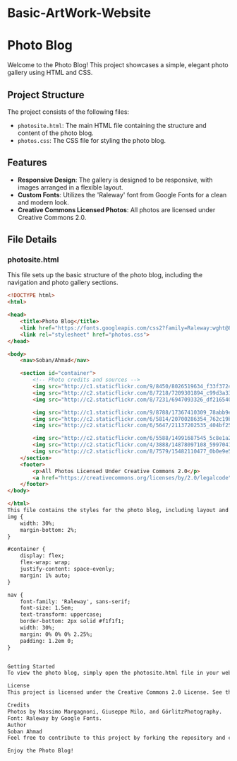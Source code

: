 # Basic-ArtWork-Website
# Photo Blog

Welcome to the Photo Blog! This project showcases a simple, elegant photo gallery using HTML and CSS.

## Project Structure

The project consists of the following files:
- `photosite.html`: The main HTML file containing the structure and content of the photo blog.
- `photos.css`: The CSS file for styling the photo blog.

## Features

- **Responsive Design**: The gallery is designed to be responsive, with images arranged in a flexible layout.
- **Custom Fonts**: Utilizes the 'Raleway' font from Google Fonts for a clean and modern look.
- **Creative Commons Licensed Photos**: All photos are licensed under Creative Commons 2.0.

## File Details

### photosite.html

This file sets up the basic structure of the photo blog, including the navigation and photo gallery sections.

```html
<!DOCTYPE html>
<html>

<head>
    <title>Photo Blog</title>
    <link href="https://fonts.googleapis.com/css2?family=Raleway:wght@800&display=swap" rel="stylesheet">
    <link rel="stylesheet" href="photos.css">
</head>

<body>
    <nav>Soban/Ahmad</nav>

    <section id="container">
        <!-- Photo credits and sources -->
        <img src="http://c1.staticflickr.com/9/8450/8026519634_f33f3724ea_b.jpg">
        <img src="http://c2.staticflickr.com/8/7218/7209301894_c99d3a33c2_h.jpg">
        <img src="http://c2.staticflickr.com/8/7231/6947093326_df216540ff_b.jpg">

        <img src="http://c1.staticflickr.com/9/8788/17367410309_78abb9e5b6_b.jpg">
        <img src="http://c2.staticflickr.com/6/5814/20700286354_762c19bd3b_b.jpg">
        <img src="http://c2.staticflickr.com/6/5647/21137202535_404bf25729_b.jpg">

        <img src="http://c2.staticflickr.com/6/5588/14991687545_5c8e1a2e86_b.jpg">
        <img src="http://c2.staticflickr.com/4/3888/14878097108_5997041006_b.jpg">
        <img src="http://c2.staticflickr.com/8/7579/15482110477_0b0e9e5421_b.jpg">
    </section>
    <footer>
        <p>All Photos Licensed Under Creative Commons 2.0</p>
        <a href="https://creativecommons.org/licenses/by/2.0/legalcode">Creative Commons License</a>
    </footer>
</body>

</html>
This file contains the styles for the photo blog, including layout and typography.
img {
    width: 30%;
    margin-bottom: 2%;
}

#container {
    display: flex;
    flex-wrap: wrap;
    justify-content: space-evenly;
    margin: 1% auto;
}

nav {
    font-family: 'Raleway', sans-serif;
    font-size: 1.5em;
    text-transform: uppercase;
    border-bottom: 2px solid #f1f1f1;
    width: 30%;
    margin: 0% 0% 0% 2.25%;
    padding: 1.2em 0;
}


Getting Started
To view the photo blog, simply open the photosite.html file in your web browser.

License
This project is licensed under the Creative Commons 2.0 License. See the LICENSE file for more details.

Credits
Photos by Massimo Margagnoni, Giuseppe Milo, and GörlitzPhotography.
Font: Raleway by Google Fonts.
Author
Soban Ahmad
Feel free to contribute to this project by forking the repository and creating pull requests. If you have any questions or suggestions, please open an issue.

Enjoy the Photo Blog!
